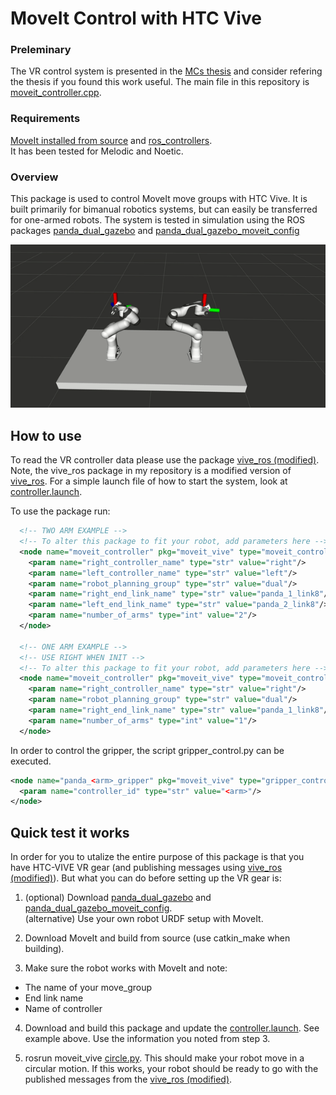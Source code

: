 # MoveIt Control with HTC Vive
### Preleminary
The VR control system is presented in the [MCs thesis](https://www.diva-portal.org/smash/get/diva2:1473629/FULLTEXT01.pdf) and consider refering the thesis if you found this work useful. The main file in this repository is [moveit_controller.cpp](./src/controller/moveit_controller.cpp).

### Requirements
[MoveIt installed from source](https://moveit.ros.org/install/source/) and [ros_controllers](http://wiki.ros.org/ros_controllers).   
It has been tested for Melodic and Noetic.

### Overview
This package is used to control MoveIt move groups with HTC Vive. It is built primarily for bimanual robotics systems, but can easily be transferred for one-armed robots.  The system is tested in simulation using the ROS packages [panda_dual_gazebo](https://github.com/Machine-Jonte/panda_dual_gazebo) and [panda_dual_gazebo_moveit_config](https://github.com/Machine-Jonte/panda_dual_gazebo_moveit_config)

<p align="center">
  <img src="./assets/GIFs/demo.gif" title="Simple demo." width="800">
</p>

## How to use
To read the VR controller data please use the package [vive_ros (modified)](https://github.com/machine-jonte/vive_ros). Note, the vive_ros package in my repository is a modified version of [vive_ros](https://github.com/robosavvy/vive_ros). For a simple launch file of how to start the system, look at [controller.launch](./launch/controller.launch).

To use the package run:
``` xml
  <!-- TWO ARM EXAMPLE -->
  <!-- To alter this package to fit your robot, add parameters here -->
  <node name="moveit_controller" pkg="moveit_vive" type="moveit_controller" output="screen">
    <param name="right_controller_name" type="str" value="right"/>
    <param name="left_controller_name" type="str" value="left"/>
    <param name="robot_planning_group" type="str" value="dual"/>
    <param name="right_end_link_name" type="str" value="panda_1_link8"/>
    <param name="left_end_link_name" type="str" value="panda_2_link8"/>
    <param name="number_of_arms" type="int" value="2"/>  
  </node>

  <!-- ONE ARM EXAMPLE -->
  <!-- USE RIGHT WHEN INIT -->
  <!-- To alter this package to fit your robot, add parameters here -->
  <node name="moveit_controller" pkg="moveit_vive" type="moveit_controller" output="screen">
    <param name="right_controller_name" type="str" value="right"/>
    <param name="robot_planning_group" type="str" value="dual"/>
    <param name="right_end_link_name" type="str" value="panda_1_link8"/>
    <param name="number_of_arms" type="int" value="1"/>  
  </node>
```

In order to control the gripper, the script gripper_control.py can be executed.
``` xml
<node name="panda_<arm>_gripper" pkg="moveit_vive" type="gripper_control.py">
  <param name="controller_id" type="str" value="<arm>"/>
</node>
```

## Quick test it works
In order for you to utalize the entire purpose of this package is that you have HTC-VIVE VR gear (and publishing messages using [vive_ros (modified)](https://github.com/machine-jonte/vive_ros)). But what you can do before setting up the VR gear is:  

1. (optional) Download [panda_dual_gazebo](https://github.com/Machine-Jonte/panda_dual_gazebo) and [panda_dual_gazebo_moveit_config](https://github.com/Machine-Jonte/panda_dual_gazebo_moveit_config).  
(alternative) Use your own robot URDF setup with MoveIt.

2. Download MoveIt and build from source (use catkin_make when building).  

3. Make sure the robot works with MoveIt and note:
* The name of your move_group
* End link name
* Name of controller

4. Download and build this package and update the [controller.launch](./launch/controller.launch). See example above. Use the information you noted from step 3.

5. rosrun moveit_vive [circle.py](./src/tests/circle.py). This should make your robot move in a circular motion. If this works, your robot should be ready to go with the published messages from the [vive_ros (modified)](https://github.com/machine-jonte/vive_ros).

